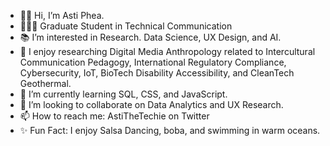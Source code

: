 - 👋🏾 Hi, I’m Asti Phea. 
- 👩🏾‍🎓 Graduate Student in Technical Communication
- 📚 I’m interested in Research. Data Science, UX Design, and AI. 
- 📝 I enjoy researching Digital Media Anthropology related to Intercultural Communication Pedagogy, International Regulatory Compliance, Cybersecurity, IoT, BioTech Disability Accessibility, and CleanTech Geothermal. 
- 🌱 I’m currently learning SQL, CSS, and JavaScript.
- 💼 I’m looking to collaborate on Data Analytics and UX Research.
- 📫 How to reach me: AstiTheTechie on Twitter
- ✨ Fun Fact: I enjoy Salsa Dancing, boba, and swimming in warm oceans.

<!---
astiphea/astiphea is a ✨ special ✨ repository because its `README.md` (this file) appears on your GitHub profile.
You can click the Preview link to take a look at your changes.
--->
